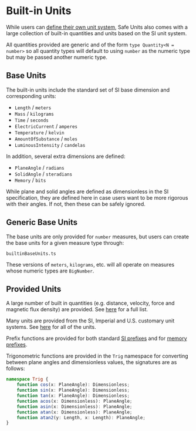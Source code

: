 # Built-in Units

While users can [define their own unit system](unit-systems.html), Safe Units also comes with a large collection of built-in quantities and units based on the SI unit system.

All quantities provided are generic and of the form `type Quantity<N = number>` so all quantity types will default to using `number` as the numeric type but may be passed another numeric type.

## Base Units

The built-in units include the standard set of SI base dimension and corresponding units:

* `Length` / `meters`
* `Mass` / `kilograms`
* `Time` / `seconds`
* `ElectricCurrent` / `amperes`
* `Temperature` / `kelvin`
* `AmountOfSubstance` / `moles`
* `LuminousIntensity` / `candelas`

In addition, several extra dimensions are defined:

* `PlaneAngle` / `radians`
* `SolidAngle` / `steradians`
* `Memory` / `bits`

While plane and solid angles are defined as dimensionless in the SI specification, they are defined here in case users want to be more rigorous with their angles. If not, then these can be safely ignored.

## Generic Base Units

The base units are only provided for `number` measures, but users can create the base units for a given measure type through:

```example
builtinBaseUnits.ts
```

These versions of `meters`, `kilograms`, etc. will all operate on measures whose numeric types are `BigNumber`.

## Provided Units

A large number of built in quantities (e.g. distance, velocity, force and magnetic flux density) are provided. See [here](https://github.com/jscheiny/safe-units/blob/master/src/unit/quantities.ts) for a full list.

Many units are provided from the SI, Imperial and U.S. customary unit systems. See [here](https://github.com/jscheiny/safe-units/tree/master/src/unit) for all of the units.

Prefix functions are provided for both standard [SI prefixes](https://github.com/jscheiny/safe-units/blob/master/src/unit/metric.ts) and for [memory prefixes](https://github.com/jscheiny/safe-units/blob/master/src/unit/memory.ts).

Trigonometric functions are provided in the `Trig` namespace for converting between plane angles and dimensionless values, the signatures are as follows:

```ts
namespace Trig {
    function cos(x: PlaneAngle): Dimensionless;
    function sin(x: PlaneAngle): Dimensionless;
    function tan(x: PlaneAngle): Dimensionless;
    function acos(x: Dimensionless): PlaneAngle;
    function asin(x: Dimensionless): PlaneAngle;
    function atan(x: Dimensionless): PlaneAngle;
    function atan2(y: Length, x: Length): PlaneAngle;
}
```
